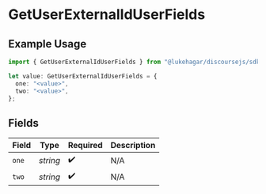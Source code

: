 # GetUserExternalIdUserFields

## Example Usage

```typescript
import { GetUserExternalIdUserFields } from "@lukehagar/discoursejs/sdk/models/operations";

let value: GetUserExternalIdUserFields = {
  one: "<value>",
  two: "<value>",
};
```

## Fields

| Field              | Type               | Required           | Description        |
| ------------------ | ------------------ | ------------------ | ------------------ |
| `one`              | *string*           | :heavy_check_mark: | N/A                |
| `two`              | *string*           | :heavy_check_mark: | N/A                |